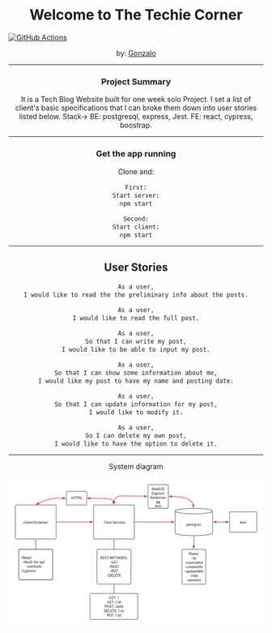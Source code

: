 # <div style="text-align: center">Welcome to The Techie Corner</div>

[![GitHub Actions](https://github.com/gonzalober/tech_web_blog/actions/workflows/github-actions.yml/badge.svg)](https://github.com/gonzalober/tech_web_blog/actions/workflows/github-actions.yml)

<div style="text-align: center"> by: <a href="https://github.com/gonzalober">Gonzalo</a>

---

### Project Summary

It is a Tech Blog Website built for one week solo Project.
I set a list of client's basic specifications that I can broke them down into user stories listed below.
Stack-> BE: postgresql, express, Jest. FE: react, cypress, boostrap.

---

### Get the app running

Clone and:

```
First:
Start server:
npm start
```

```
Second:
Start client:
npm start
```

---

## User Stories

```
As a user,
I would like to read the the preliminary info about the posts.
```

```
As a user,
I would like to read the full post.
```

```
As a user,
So that I can write my post,
I would like to be able to input my post.
```

```
As a user,
So that I can show some information about me,
I would like my post to have my name and posting date.
```

```
As a user,
So that I can update information for my post,
I would like to modify it.
```

```
As a user,
So I can delete my own post,
I would like to have the option to delete it.
```

---

System diagram

![Logo](/client/public/system_diagram.png)
